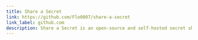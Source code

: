 ```yaml
---
title: Share a Secret
link: https://github.com/Flo0807/share-a-secret
link_label: github.com
description: Share a Secret is an open-source and self-hosted secret sharing platform built with Phoenix, Elixir and daisyUI.
---
```

